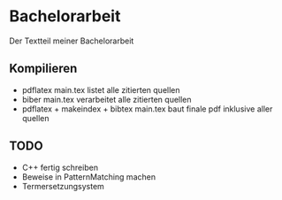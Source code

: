 # Bachelorarbeit

Der Textteil meiner Bachelorarbeit

## Kompilieren
- pdflatex main.tex listet alle zitierten quellen
- biber main.tex verarbeitet alle zitierten quellen
- pdflatex + makeindex + bibtex main.tex baut finale pdf inklusive aller quellen

## TODO
- C++ fertig schreiben
- Beweise in PatternMatching machen
- Termersetzungsystem